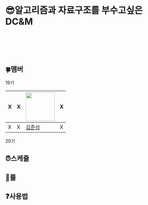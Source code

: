 # :sunglasses:알고리즘과 자료구조를 부수고싶은 DC&amp;M 
<br>
<br>
<br>
<br>

## :four_leaf_clover:멤버
19기

| X | X | <a href="https://github.com/newJunsung"><img src="https://avatars.githubusercontent.com/u/107932188?v=4" width="90" height="90"></a> | X |
| ----- | ----- | ----- | ----- |
| X | X | [김준성](https://github.com/newJunsung) | X |

20기


## :alarm_clock:스케쥴

## :muscle:룰

## :question:사용법
